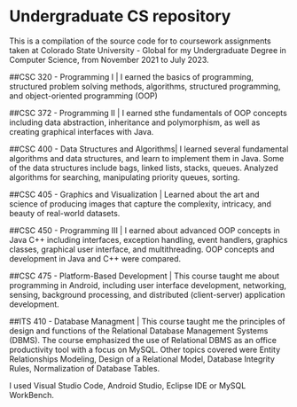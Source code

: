 # Undergraduate CS repository

This is a compilation of the source code for to coursework assignments taken at Colorado State University - Global for my Undergraduate Degree in Computer Science, from November 2021 to July 2023.

##CSC 320 - Programming I |
I earned the basics of programming, structured problem solving methods, algorithms, structured programming, and object-oriented programming (OOP)

##CSC 372 - Programming II | 
I earned sthe fundamentals of OOP concepts including data abstraction, inheritance and polymorphism, as well as creating graphical interfaces with Java.

##CSC 400 - Data Structures and Algorithms| 
I learned several fundamental algorithms and data structures, and learn to implement them in Java. Some of the data structures include bags, linked lists, stacks, queues. Analyzed algorithms for searching, manipulating priority queues, sorting.

##CSC 405 - Graphics and Visualization |
Learned about the art and science of producing images that capture the complexity, intricacy, and beauty of real-world datasets.

##CSC 450 - Programming III |
I earned about advanced OOP concepts in Java C++ including interfaces, exception handling, event handlers, graphics classes, graphical user interface, and multithreading. OOP concepts and development in Java and C++ were compared.

##CSC 475 - Platform-Based Development |
This course taught me about programming in Android, including user interface development, networking, sensing, background processing, and distributed (client-server) application development.

##ITS 410 - Database Managment |
This course taught me the principles of design and functions of the Relational Database Management
Systems (DBMS). The course emphasized the use of Relational DBMS as an office productivity tool with a focus on MySQL. Other topics covered were Entity Relationships Modeling, Design of a Relational Model, Database Integrity Rules, Normalization of Database Tables. 

I used Visual Studio Code, Android Studio, Eclipse IDE or MySQL WorkBench.
